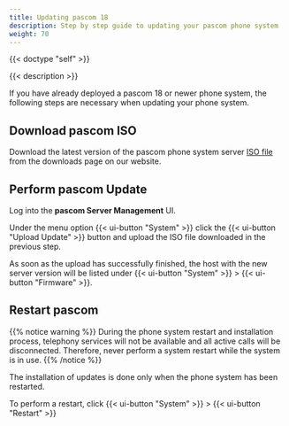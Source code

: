 ```yaml
---
title: Updating pascom 18
description: Step by step guide to updating your pascom phone system
weight: 70
---
```


{{< doctype "self" >}}

{{< description >}}

If you have already deployed a pascom 18 or newer phone system, the following steps are necessary when updating your phone system. 

## Download pascom ISO

Download the latest version of the pascom phone system server [ISO file](https://www.pascom.net/en/downloads/) from the downloads page on our website.

## Perform pascom Update

Log into the **pascom Server Management** UI.

Under the menu option {{< ui-button "System" >}} click the {{< ui-button "Upload Update" >}} button and upload the ISO file downloaded in the previous step.

As soon as the upload has successfully finished, the host with the new server version will be listed under {{< ui-button "System" >}} > {{< ui-button "Firmware" >}}.

## Restart pascom

{{% notice warning %}}
During the phone system restart and installation process, telephony services will not be available and all active calls will be disconnected. Therefore, never perform a system restart while the system is in use.
{{% /notice %}}

The installation of updates is done only when the phone system has been restarted.

To perform a restart, click {{< ui-button "System" >}} > {{< ui-button "Restart" >}}
